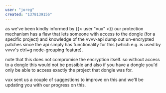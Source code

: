 ```yaml
---
user: "joreg"
created: "1378139156"
---
```


as we've been kindly informed by {{< user "vux" >}} our protection mechanism has a flaw that lets someone with access to the dongle (for a specific project) and knowledge of the vvvv-api dump out un-encrypted patches since the api simply has functionality for this (which e.g. is used by vvvv's ctrl+g node-grouping feature). 

note that this does not compromise the encryption itself. so without access to a dongle this would not be possible and also if you have a dongle you'd only be able to access exactly the project that dongle was for. 

vux sent us a couple of suggestions to improve on this and we'll be updating you with our progress on this. 
